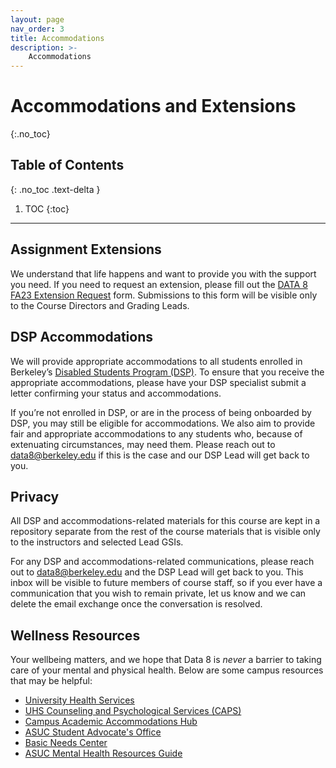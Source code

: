 ```yaml
---
layout: page
nav_order: 3
title: Accommodations
description: >-
    Accommodations
---
```


# Accommodations and Extensions
{:.no_toc}

## Table of Contents
{: .no_toc .text-delta }

1. TOC
{:toc}

---

## Assignment Extensions

We understand that life happens and want to provide you with the support you need. If you need to request an extension, please fill out the [DATA 8 FA23 Extension Request](https://docs.google.com/forms/d/e/1FAIpQLSdPY_gOcPqEp4ccDxNTHpj0e6BiM7WFhK1t7tVmzFEJWNwfbg/viewform?usp=sf_link) form. Submissions to this form will be visible only to the Course Directors and Grading Leads.

## DSP Accommodations

We will provide appropriate accommodations to all students enrolled in Berkeley’s [Disabled Students Program (DSP)](https://dsp.berkeley.edu/). To ensure that you receive the appropriate accommodations, please have your DSP specialist submit a letter confirming your status and accommodations.

If you’re not enrolled in DSP, or are in the process of being onboarded by DSP, you may still be eligible for accommodations. We also aim to provide fair and appropriate accommodations to any students who, because of extenuating circumstances, may need them. Please reach out to data8@berkeley.edu if this is the case and our DSP Lead will get back to you.

## Privacy

All DSP and accommodations-related materials for this course are kept in a repository separate from the rest of the course materials that is visible only to the instructors and selected Lead GSIs.

For any DSP and accommodations-related communications, please reach out to data8@berkeley.edu and the DSP Lead will get back to you. This inbox will be visible to future members of course staff, so if you ever have a communication that you wish to remain private, let us know and we can delete the email exchange once the conversation is resolved.

## Wellness Resources

Your wellbeing matters, and we hope that Data 8 is _never_ a barrier to taking care of your mental and physical health. Below are some campus resources that may be helpful:

* [University Health Services](https://uhs.berkeley.edu/)
* [UHS Counseling and Psychological Services (CAPS)](https://uhs.berkeley.edu/caps)
* [Campus Academic Accommodations Hub](https://evcp.berkeley.edu/programs-resources/academic-accommodations-hub)
* [ASUC Student Advocate's Office](https://advocate.berkeley.edu/)
* [Basic Needs Center](https://basicneeds.berkeley.edu/)
* [ASUC Mental Health Resources Guide](https://asuc.org/wp-content/uploads/2018/02/Mental-Health-Resources.pdf)

<script src="../assets/darkmode.js"></script>
<script>
  window.addEventListener("DOMContentLoaded", (event) => {
    onLoad();
});
</script>
